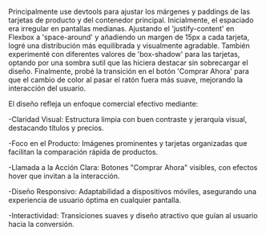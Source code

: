 Principalmente use devtools para ajustar los márgenes y paddings de las tarjetas de producto y del contenedor
principal. Inicialmente, el espaciado era irregular en pantallas
medianas. Ajustando el 'justify-content' en Flexbox a 'space-around' y añadiendo un
margen de 15px a cada tarjeta, logré una distribución más equilibrada y visualmente
agradable. También experimenté con diferentes valores de 'box-shadow' para las tarjetas,
optando por una sombra sutil que las hiciera destacar sin sobrecargar el diseño.
Finalmente, probé la transición en el botón 'Comprar Ahora' para que el cambio de
color al pasar el ratón fuera más suave, mejorando la interacción del usuario.

El diseño refleja un enfoque comercial efectivo mediante:

-Claridad Visual: Estructura limpia con buen contraste y jerarquía visual, destacando títulos y precios.

-Foco en el Producto: Imágenes prominentes y tarjetas organizadas que facilitan la comparación rápida de productos.

-Llamada a la Acción Clara: Botones "Comprar Ahora" visibles, con efectos hover que invitan a la interacción.

-Diseño Responsivo: Adaptabilidad a dispositivos móviles, asegurando una experiencia de usuario óptima en cualquier pantalla.

-Interactividad: Transiciones suaves y diseño atractivo que guían al usuario hacia la conversión.
